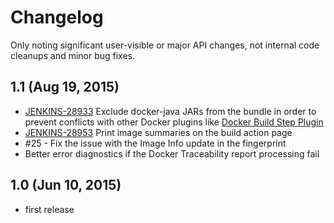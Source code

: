 # Changelog

Only noting significant user-visible or major API changes, not internal code cleanups and minor bug fixes.

## 1.1 (Aug 19, 2015)

* [JENKINS-28933][JENKINS-28933] Exclude docker-java JARs from the bundle in order to prevent conflicts with other Docker plugins like [Docker Build Step Plugin][DockerBuildStep-Wiki]
* [JENKINS-28953][JENKINS-28953] Print image summaries on the build action page
* #25 - Fix the issue with the Image Info update in the fingerprint
* Better error diagnostics if the Docker Traceability report processing fail

## 1.0 (Jun 10, 2015)

* first release

[DockerBuildStep-Wiki]: https://wiki.jenkins-ci.org/display/JENKINS/Docker+build+step+plugin
[JENKINS-28933]: https://issues.jenkins-ci.org/browse/JENKINS-28933
[JENKINS-28953]: https://issues.jenkins-ci.org/browse/JENKINS-28953
